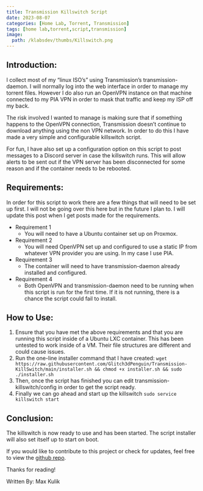 ```yaml
---
title: Transmission Killswitch Script 
date: 2023-08-07
categories: [Home Lab, Torrent, Transmission]
tags: [home lab,torrent,script,transmission]
image:
  path: /klabsdev/thumbs/Killswitch.png
---
```


## Introduction: 

I collect most of my “linux ISO’s” using Transmission’s transmission-daemon. I will normally log into the web interface in order to manage my torrent files. However I do also run an OpenVPN instance on that machine connected to my PIA VPN in order to mask that traffic and keep my ISP off my back. 

The risk involved I wanted to manage is making sure that if something happens to the OpenVPN connection, Transmission doesn’t continue to download anything using the non VPN network. In order to do this I have made a very simple and configurable killswitch script. 

For fun, I have also set up a configuration option on this script to post messages to a Discord server in case the killswitch runs. This will allow alerts to be sent out if the VPN server has been disconnected for some reason and if the container needs to be rebooted. 


## Requirements:

In order for this script to work there are a few things that will need to be set up first. I will not be going over this here but in the future I plan to. I will update this post when I get posts made for the requirements. 

- Requirement 1
  + You will need to have a Ubuntu container set up on Proxmox. 
- Requirement 2
  + You will need OpenVPN set up and configured to use a static IP from whatever VPN provider you are using. In my case I use PIA. 
- Requirement 3
  + The container will need to have transmission-daemon already installed and configured.
- Requirement 4
  + Both OpenVPN and transmission-daemon need to be running when this script is run for the first time. If it is not running, there is a chance the script could fail to install. 

## How to Use: 

1. Ensure that you have met the above requirements and that you are running this script inside of a Ubuntu LXC container. This has been untested to work inside of a VM. Their file structures are different and could cause issues. 
2. Run the one-line installer command that I have created: ```wget https://raw.githubusercontent.com/Glitch3dPenguin/Transmission-KillSwitch/main/installer.sh && chmod +x installer.sh && sudo ./installer.sh```
3. Then, once the script has finished you can edit transmission-killswitch/config in order to get the script ready. 
4. Finally we can go ahead and start up the killswitch `sudo service killswitch start`

## Conclusion: 

The killswitch is now ready to use and has been started. The script installer will also set itself up to start on boot. 

If you would like to contribute to this project or check for updates, feel free to view the [github repo](https://github.com/Glitch3dPenguin/Transmission-KillSwitch). 

Thanks for reading!

Written By: Max Kulik